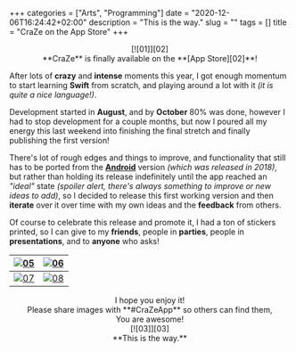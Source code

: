 +++
categories = ["Arts", "Programming"]
date = "2020-12-06T16:24:42+02:00"
description = "This is the way."
slug = ""
tags = []
title = "CraZe on the App Store"
+++


<center>[![01]][02]</center>

<center>**CraZe** is finally available on the **[App Store][02]**!</center>

After lots of **crazy** and **intense** moments this year, I got enough momentum to start learning **Swift** from scratch, and playing around a lot with it _(it is quite a nice language!)_.

Development started in **August**, and by **October** 80% was done, however I had to stop development for a couple months, but now I poured all my energy this last weekend into finishing the final stretch and finally publishing the first version!

There's lot of rough edges and things to improve, and functionality that still has to be ported from the **[Android][04]** version _(which was released in 2018)_, but rather than holding its release indefinitely until the app reached an _"ideal"_ state _(spoiler alert, there's always something to improve or new ideas to add)_, so I decided to release this first working version and then **iterate** over it over time with my own ideas and the **feedback** from others.

Of course to celebrate this release and promote it, I had a ton of stickers printed, so I can give to my **friends**, people in **parties**, people in **presentations**, and to **anyone** who asks!

| [![05]][05] | [![06]][06] |
|-----|-----|
| [![07]][07] | [![08]][08] |

<center>I hope you enjoy it!</center>
<center>Please share images with **#CraZeApp** so others can find them,</center>
<center>You are awesome!</center>

<center>[![03]][03]</center>

<center>**This is the way.**</center>

[01]: https://i.imgur.com/nCSZP72.png "CraZe on App Store"
[02]: https://apps.apple.com/us/app/crazeapp/id1543581885 "Link to App Store"
[03]: https://i.imgur.com/33cWFPI.png "CraZe Logo"
[04]: https://play.google.com/store/apps/details?id=com.zubieta.craze&hl=en_US&gl=US "CraZe on Play Store"
[05]: https://i.imgur.com/8oZfBM7.jpg "CraZe Stickers Grid 1"
[06]: https://i.imgur.com/LlymzJa.jpg "CraZe Stickers Grid 2"
[07]: https://i.imgur.com/NOQmfMN.jpg "CraZe Stickers Grid 3"
[08]: https://i.imgur.com/iMC8J9e.jpg "CraZe Stickers Grid 1"
